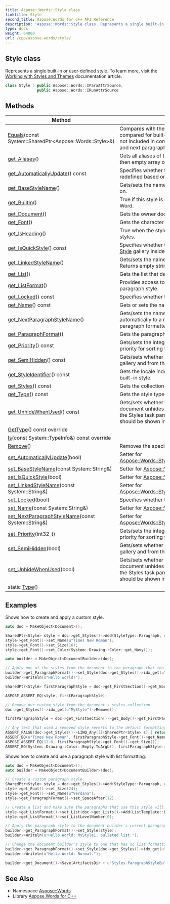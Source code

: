 ```yaml
---
title: Aspose::Words::Style class
linktitle: Style
second_title: Aspose.Words for C++ API Reference
description: 'Aspose::Words::Style class. Represents a single built-in or user-defined style. To learn more, visit the  documentation article in C++.'
type: docs
weight: 64000
url: /cpp/aspose.words/style/
---
```

## Style class


Represents a single built-in or user-defined style. To learn more, visit the [Working with Styles and Themes](https://docs.aspose.com/words/cpp/working-with-styles-and-themes/) documentation article.

```cpp
class Style : public Aspose::Words::IParaAttrSource,
              public Aspose::Words::IRunAttrSource
```

## Methods

| Method | Description |
| --- | --- |
| [Equals](./equals/)(const System::SharedPtr\<Aspose::Words::Style\>\&) | Compares with the specified style. Styles Istds are compared for built-in styles only. Styles defaults are not included in comparison. Base style, linked style and next paragraph style are recursively compared. |
| [get_Aliases](./get_aliases/)() | Gets all aliases of this style. If style has no aliases then empty array of string is returned. |
| [get_AutomaticallyUpdate](./get_automaticallyupdate/)() const | Specifies whether this style is automatically redefined based on the appropriate value. |
| [get_BaseStyleName](./get_basestylename/)() | Gets/sets the name of the style this style is based on. |
| [get_BuiltIn](./get_builtin/)() | True if this style is one of the built-in styles in MS Word. |
| [get_Document](./get_document/)() | Gets the owner document. |
| [get_Font](./get_font/)() | Gets the character formatting of the style. |
| [get_IsHeading](./get_isheading/)() | True when the style is one of the built-in Heading styles. |
| [get_IsQuickStyle](./get_isquickstyle/)() const | Specifies whether this style is shown in the Quick [Style](./) gallery inside MS Word UI. |
| [get_LinkedStyleName](./get_linkedstylename/)() | Gets/sets the name of the [Style](./) linked to this one. Returns empty string if no styles are linked. |
| [get_List](./get_list/)() | Gets the list that defines formatting of this list style. |
| [get_ListFormat](./get_listformat/)() | Provides access to the list formatting properties of a paragraph style. |
| [get_Locked](./get_locked/)() const | Specifies whether this style is locked. |
| [get_Name](./get_name/)() const | Gets or sets the name of the style. |
| [get_NextParagraphStyleName](./get_nextparagraphstylename/)() | Gets/sets the name of the style to be applied automatically to a new paragraph inserted after a paragraph formatted with the specified style. |
| [get_ParagraphFormat](./get_paragraphformat/)() | Gets the paragraph formatting of the style. |
| [get_Priority](./get_priority/)() const | Gets/sets the integer value that represents the priority for sorting the styles in the Styles task pane. |
| [get_SemiHidden](./get_semihidden/)() const | Gets/sets whether the style hides from the Styles gallery and from the Styles task pane. |
| [get_StyleIdentifier](./get_styleidentifier/)() const | Gets the locale independent style identifier for a built-in style. |
| [get_Styles](./get_styles/)() const | Gets the collection of styles this style belongs to. |
| [get_Type](./get_type/)() const | Gets the style type (paragraph or character). |
| [get_UnhideWhenUsed](./get_unhidewhenused/)() const | Gets/sets whether the style used in the current document unhides from the Styles gallery and from the Styles task pane. True when the used style should be shown in the Styles gallery. |
| [GetType](./gettype/)() const override |  |
| [Is](./is/)(const System::TypeInfo\&) const override |  |
| [Remove](./remove/)() | Removes the specified style from the document. |
| [set_AutomaticallyUpdate](./set_automaticallyupdate/)(bool) | Setter for [Aspose::Words::Style::get_AutomaticallyUpdate](./get_automaticallyupdate/). |
| [set_BaseStyleName](./set_basestylename/)(const System::String\&) | Setter for [Aspose::Words::Style::get_BaseStyleName](./get_basestylename/). |
| [set_IsQuickStyle](./set_isquickstyle/)(bool) | Setter for [Aspose::Words::Style::get_IsQuickStyle](./get_isquickstyle/). |
| [set_LinkedStyleName](./set_linkedstylename/)(const System::String\&) | Setter for [Aspose::Words::Style::get_LinkedStyleName](./get_linkedstylename/). |
| [set_Locked](./set_locked/)(bool) | Specifies whether this style is locked. |
| [set_Name](./set_name/)(const System::String\&) | Setter for [Aspose::Words::Style::get_Name](./get_name/). |
| [set_NextParagraphStyleName](./set_nextparagraphstylename/)(const System::String\&) | Setter for [Aspose::Words::Style::get_NextParagraphStyleName](./get_nextparagraphstylename/). |
| [set_Priority](./set_priority/)(int32_t) | Gets/sets the integer value that represents the priority for sorting the styles in the Styles task pane. |
| [set_SemiHidden](./set_semihidden/)(bool) | Gets/sets whether the style hides from the Styles gallery and from the Styles task pane. |
| [set_UnhideWhenUsed](./set_unhidewhenused/)(bool) | Gets/sets whether the style used in the current document unhides from the Styles gallery and from the Styles task pane. True when the used style should be shown in the Styles gallery. |
| static [Type](./type/)() |  |

## Examples



Shows how to create and apply a custom style. 
```cpp
auto doc = MakeObject<Document>();

SharedPtr<Style> style = doc->get_Styles()->Add(StyleType::Paragraph, u"MyStyle");
style->get_Font()->set_Name(u"Times New Roman");
style->get_Font()->set_Size(16);
style->get_Font()->set_Color(System::Drawing::Color::get_Navy());

auto builder = MakeObject<DocumentBuilder>(doc);

// Apply one of the styles from the document to the paragraph that the document builder is creating.
builder->get_ParagraphFormat()->set_Style(doc->get_Styles()->idx_get(u"MyStyle"));
builder->Writeln(u"Hello world!");

SharedPtr<Style> firstParagraphStyle = doc->get_FirstSection()->get_Body()->get_FirstParagraph()->get_ParagraphFormat()->get_Style();

ASPOSE_ASSERT_EQ(style, firstParagraphStyle);

// Remove our custom style from the document's styles collection.
doc->get_Styles()->idx_get(u"MyStyle")->Remove();

firstParagraphStyle = doc->get_FirstSection()->get_Body()->get_FirstParagraph()->get_ParagraphFormat()->get_Style();

// Any text that used a removed style reverts to the default formatting.
ASSERT_FALSE(doc->get_Styles()->LINQ_Any([](SharedPtr<Style> s) { return s->get_Name() == u"MyStyle"; }));
ASSERT_EQ(u"Times New Roman", firstParagraphStyle->get_Font()->get_Name());
ASPOSE_ASSERT_EQ(12.0, firstParagraphStyle->get_Font()->get_Size());
ASSERT_EQ(System::Drawing::Color::Empty.ToArgb(), firstParagraphStyle->get_Font()->get_Color().ToArgb());
```


Shows how to create and use a paragraph style with list formatting. 
```cpp
auto doc = MakeObject<Document>();
auto builder = MakeObject<DocumentBuilder>(doc);

// Create a custom paragraph style.
SharedPtr<Style> style = doc->get_Styles()->Add(StyleType::Paragraph, u"MyStyle1");
style->get_Font()->set_Size(24);
style->get_Font()->set_Name(u"Verdana");
style->get_ParagraphFormat()->set_SpaceAfter(12);

// Create a list and make sure the paragraphs that use this style will use this list.
style->get_ListFormat()->set_List(doc->get_Lists()->Add(ListTemplate::BulletDefault));
style->get_ListFormat()->set_ListLevelNumber(0);

// Apply the paragraph style to the document builder's current paragraph, and then add some text.
builder->get_ParagraphFormat()->set_Style(style);
builder->Writeln(u"Hello World: MyStyle1, bulleted list.");

// Change the document builder's style to one that has no list formatting and write another paragraph.
builder->get_ParagraphFormat()->set_Style(doc->get_Styles()->idx_get(u"Normal"));
builder->Writeln(u"Hello World: Normal.");

builder->get_Document()->Save(ArtifactsDir + u"Styles.ParagraphStyleBulletedList.docx");
```

## See Also

* Namespace [Aspose::Words](../)
* Library [Aspose.Words for C++](../../)
